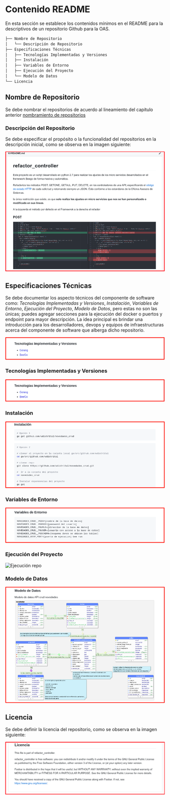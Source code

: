 # Contenido README

En esta sección se establece los contenidos mínimos en el README para la descriptivos de un repositorio Github para la OAS.

```bash
├── Nombre de Repositorio
│   └── Descripción de Repositorio
├── Especificaciones Técnicas
│   ├── Tecnologías Implementadas y Versiones
│   ├── Instalación
│   ├── Variables de Entorno
│   ├── Ejecución del Proyecto
│   └── Modelo de Datos
└── Licencia
```

## Nombre de Repositorio
Se debe nombrar el repositorios de acuerdo al lineamiento del capítulo anterior [nombramiento de repositorios](nombre_branch_repos.md#nombre-de-repositorios)

### Descripción del Repositorio
Se debe especificar el propósito o la funcionalidad del repositorios en la descripción inicial, como  se observa en la imagen siguiente:

![Crear BD](/repositorios_institucionales/img/repo_03.png)



## Especificaciones Técnicas
Se debe documentar los aspecto técnicos del componente de software como: *Tecnologías Implementadas y Versiones*, *Instalación*, *Variables de Entorno*, *Ejecución del Proyecto*, *Modelo de Datos*, pero estas no son las únicas; puedes agregar secciones para la ejecución del docker o puertos y endpoint para mayor descripción.
La idea principal es brindar una introducción para los desarrolladores, devops y equipos de infraestructuras acerca del componente de software que alberga dicho repositorio.

![Ejecución repo](/repositorios_institucionales/img/tec_implementadas_y_versiones.png)


### Tecnologías Implementadas y Versiones
![Ejecución repo](/repositorios_institucionales/img/tec_implementadas_y_versiones.png)

### Instalación
![Ejecución repo](/repositorios_institucionales/img/instalacion.png)

### Variables de Entorno
![Ejecución repo](/repositorios_institucionales/img/variables_entorno.png)

### Ejecución del Proyecto
![Ejecución repo](/repositorios_institucionales/img/ejecución_proyecto.png)

### Modelo de Datos
![Ejecución repo](/repositorios_institucionales/img/modelo_datos.png)

## Licencia
Se debe definir la licencia del repositorio, como  se observa en la imagen siguiente:

![Crear BD](/repositorios_institucionales/img/repo_05.png)
